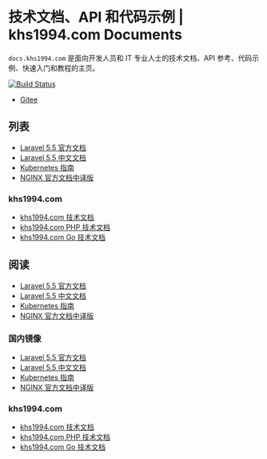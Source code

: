# 技术文档、API 和代码示例 | khs1994.com Documents

`docs.khs1994.com` 是面向开发人员和 IT 专业人士的技术文档、API 参考、代码示例、快速入门和教程的主页。

[![Build Status](https://travis-ci.org/khs1994-docs/khs1994-docs.github.io.svg?branch=master)](https://travis-ci.org/khs1994-docs/khs1994-docs.github.io)

* [Gitee](https://khs1994-docs.gitee.io/)

## 列表

* [Laravel 5.5 官方文档](https://github.com/khs1994-docs/laravel-docs-en)
* [Laravel 5.5 中文文档](https://github.com/khs1994-docs/laravel-docs)
* [Kubernetes 指南](https://github.com/khs1994-docs/kubernetes-handbook)
* [NGINX 官方文档中译版](https://github.com/khs1994-docs/nginx-docs)

### khs1994.com

* [khs1994.com 技术文档](https://github.com/khs1994-website/docs)
* [khs1994.com PHP 技术文档](https://github.com/khs1994-website/php-docs)
* [khs1994.com Go 技术文档](https://github.com/khs1994-website/go-docs)

## 阅读

* [Laravel 5.5 官方文档](https://laravel.docs.khs1994.com)
* [Laravel 5.5 中文文档](https://laravel5.docs.khs1994.com)
* [Kubernetes 指南](https://k8s.docs.khs1994.com)
* [NGINX 官方文档中译版](https://nginx.docs.khs1994.com)

### 国内镜像

* [Laravel 5.5 官方文档](https://khs1994-docs.gitee.io/laravel-docs-en/)
* [Laravel 5.5 中文文档](https://khs1994-docs.gitee.io/laravel-docs/)
* [Kubernetes 指南](https://khs1994-docs.gitee.io/kubernetes-handbook/)
* [NGINX 官方文档中译版](https://khs1994-docs.gitee.io/nginx-docs)

### khs1994.com

* [khs1994.com 技术文档](https://khs1994-website.github.io/docs/)
* [khs1994.com PHP 技术文档](https://khs1994-website.github.io/php-docs/)
* [khs1994.com Go 技术文档](https://khs1994-website.github.io/go-docs/)
